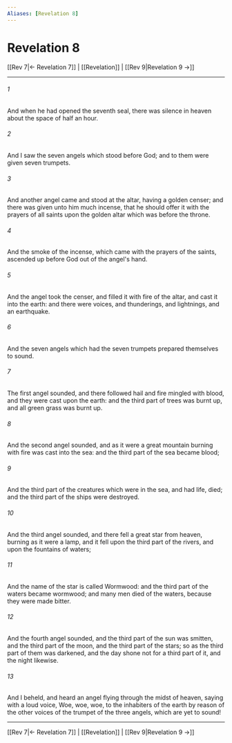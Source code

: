 ```yaml
---
Aliases: [Revelation 8]
---
```

# Revelation 8

[[Rev 7|← Revelation 7]] | [[Revelation]] | [[Rev 9|Revelation 9 →]]
***



###### 1 
And when he had opened the seventh seal, there was silence in heaven about the space of half an hour. 

###### 2 
And I saw the seven angels which stood before God; and to them were given seven trumpets. 

###### 3 
And another angel came and stood at the altar, having a golden censer; and there was given unto him much incense, that he should offer it with the prayers of all saints upon the golden altar which was before the throne. 

###### 4 
And the smoke of the incense, which came with the prayers of the saints, ascended up before God out of the angel's hand. 

###### 5 
And the angel took the censer, and filled it with fire of the altar, and cast it into the earth: and there were voices, and thunderings, and lightnings, and an earthquake. 

###### 6 
And the seven angels which had the seven trumpets prepared themselves to sound. 

###### 7 
The first angel sounded, and there followed hail and fire mingled with blood, and they were cast upon the earth: and the third part of trees was burnt up, and all green grass was burnt up. 

###### 8 
And the second angel sounded, and as it were a great mountain burning with fire was cast into the sea: and the third part of the sea became blood; 

###### 9 
And the third part of the creatures which were in the sea, and had life, died; and the third part of the ships were destroyed. 

###### 10 
And the third angel sounded, and there fell a great star from heaven, burning as it were a lamp, and it fell upon the third part of the rivers, and upon the fountains of waters; 

###### 11 
And the name of the star is called Wormwood: and the third part of the waters became wormwood; and many men died of the waters, because they were made bitter. 

###### 12 
And the fourth angel sounded, and the third part of the sun was smitten, and the third part of the moon, and the third part of the stars; so as the third part of them was darkened, and the day shone not for a third part of it, and the night likewise. 

###### 13 
And I beheld, and heard an angel flying through the midst of heaven, saying with a loud voice, Woe, woe, woe, to the inhabiters of the earth by reason of the other voices of the trumpet of the three angels, which are yet to sound!

***
[[Rev 7|← Revelation 7]] | [[Revelation]] | [[Rev 9|Revelation 9 →]]
